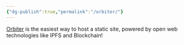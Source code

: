 ```yaml
---
{"dg-publish":true,"permalink":"/orbiter/"}
---
```


[Orbiter](https://orbiter.host) is the easiest way to host a static site, powered by open web technologies like IPFS and Blockchain!